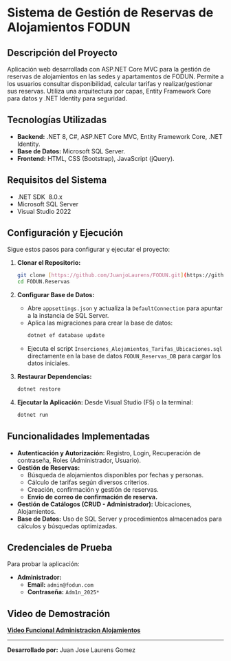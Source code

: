 # Sistema de Gestión de Reservas de Alojamientos FODUN

## Descripción del Proyecto

Aplicación web desarrollada con ASP.NET Core MVC para la gestión de reservas de alojamientos en las sedes y apartamentos de FODUN. Permite a los usuarios consultar disponibilidad, calcular tarifas y realizar/gestionar sus reservas. Utiliza una arquitectura por capas, Entity Framework Core para datos y .NET Identity para seguridad.

## Tecnologías Utilizadas

* **Backend:** .NET 8, C#, ASP.NET Core MVC, Entity Framework Core, .NET Identity.
* **Base de Datos:** Microsoft SQL Server.
* **Frontend:** HTML, CSS (Bootstrap), JavaScript (jQuery).

## Requisitos del Sistema

* .NET SDK  8.0.x
* Microsoft SQL Server 
* Visual Studio 2022

## Configuración y Ejecución

Sigue estos pasos para configurar y ejecutar el proyecto:

1.  **Clonar el Repositorio:**
    ```bash
    git clone [https://github.com/JuanjoLaurens/FODUN.git](https://github.com/JuanjoLaurens/FODUN.git)
    cd FODUN.Reservas
    ```

2.  **Configurar Base de Datos:**
    * Abre `appsettings.json` y actualiza la `DefaultConnection` para apuntar a la instancia de SQL Server.
    * Aplica las migraciones para crear la base de datos:
        ```bash
        dotnet ef database update
        ```
    * Ejecuta el script `Inserciones_Alojamientos_Tarifas_Ubicaciones.sql` directamente en la base de datos `FODUN_Reservas_DB` para cargar los datos iniciales.

3.  **Restaurar Dependencias:**
    ```bash
    dotnet restore
    ```

4.  **Ejecutar la Aplicación:**
    Desde Visual Studio (F5) o la terminal:
    ```bash
    dotnet run
    ```

## Funcionalidades Implementadas

* **Autenticación y Autorización:** Registro, Login, Recuperación de contraseña, Roles (Administrador, Usuario).
* **Gestión de Reservas:**
    * Búsqueda de alojamientos disponibles por fechas y personas.
    * Cálculo de tarifas según diversos criterios.
    * Creación, confirmación y gestión de reservas.
    * **Envío de correo de confirmación de reserva.**
* **Gestión de Catálogos (CRUD - Administrador):** Ubicaciones, Alojamientos.
* **Base de Datos:** Uso de SQL Server y procedimientos almacenados para cálculos y búsquedas optimizadas.

## Credenciales de Prueba

Para probar la aplicación:

* **Administrador:**
    * **Email:** `admin@fodun.com`
    * **Contraseña:** `Adm1n_2025*`


## Video de Demostración

**[Video Funcional Administracion Alojamientos](https://youtu.be/D3HSmRvtkPs?si=27aRx8zkyuqwWjEw)**

---
**Desarrollado por:** Juan Jose Laurens Gomez
